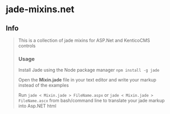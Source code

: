 jade-mixins.net
===============

## Info
> This is a collection of jade mixins for ASP.Net and KenticoCMS controls
>
> ### Usage
> Install Jade using the Node package manager `npm install -g jade`
>
> Open the **Mixin.jade** file in your text editor and write your markup instead of the examples
>
> Run `jade < Mixin.jade > FileName.aspx` or `jade < Mixin.jade > FileName.ascx` from bash/command line to translate your jade markup into Asp.NET html